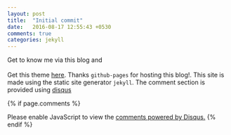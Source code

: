 ```yaml
---
layout: post
title:  "Initial commit"
date:   2016-08-17 12:55:43 +0530
comments: true
categories: jekyll
---
```

Get to know me via this blog and &nbsp; &nbsp; &nbsp;<a href="http://facebook.com/rishi25m"><i class="fa fa-facebook"></i></a> &nbsp; &nbsp; &nbsp;<a href="http://github.com/rishimi"><i class="fa fa-github"></i></a>&nbsp; &nbsp; &nbsp;<a href="/RishiMishra.PDF"><i class="fa fa-file-pdf-o" aria-hidden="true"></i></a>
<br />
<br /> Get this theme [here][theme-github]. Thanks `github-pages` for hosting this blog!. This site is made using the static site generator	`jekyll`. The comment section is provided using [disqus][disqus-url] 

[theme-github]: https://github.com/hemangsk/DevJournal
[disqus-url]: https://disqus.com/
{% if page.comments %}
<div id="disqus_thread"></div>
<script>

/**
 *  RECOMMENDED CONFIGURATION VARIABLES: EDIT AND UNCOMMENT THE SECTION BELOW TO INSERT DYNAMIC VALUES FROM YOUR PLATFORM OR CMS.
 *  LEARN WHY DEFINING THESE VARIABLES IS IMPORTANT: https://disqus.com/admin/universalcode/#configuration-variables */
/*
   var disqus_config = function () {
    this.page.url = PAGE_URL;  // Replace PAGE_URL with your page's canonical URL variable
    this.page.identifier = PAGE_IDENTIFIER; // Replace PAGE_IDENTIFIER with your page's unique identifier variable

   };
*/
(function() { // DON'T EDIT BELOW THIS LINE
    var d = document, s = d.createElement('script');
    s.src = '//rishimi-githib-io.disqus.com/embed.js';
    s.setAttribute('data-timestamp', +new Date());
    (d.head || d.body).appendChild(s);
 })();
</script>
<noscript>Please enable JavaScript to view the <a href="https://disqus.com/?ref_noscript">comments powered by Disqus.</a></noscript>
{% endif %}
